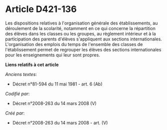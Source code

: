 # Article D421-136

Les dispositions relatives à l'organisation générale des établissements, au déroulement de la scolarité, notamment en ce qui
concerne la répartition des élèves dans les classes ou les groupes, au règlement intérieur et à la participation des parents
d'élèves s'appliquent aux sections internationales. L'organisation des emplois du temps de l'ensemble des classes de
l'établissement permet de regrouper les élèves des sections internationales pour les enseignements qui leur sont propres.

**Liens relatifs à cet article**

_Anciens textes_:

  - Décret n°81-594 du 11 mai 1981 - art. 6 (Ab)

_Codifié par_:

  - Décret n°2008-263 du 14 mars 2008 (V)

_Créé par_:

  - Décret n°2008-263 du 14 mars 2008 - art. (V)

